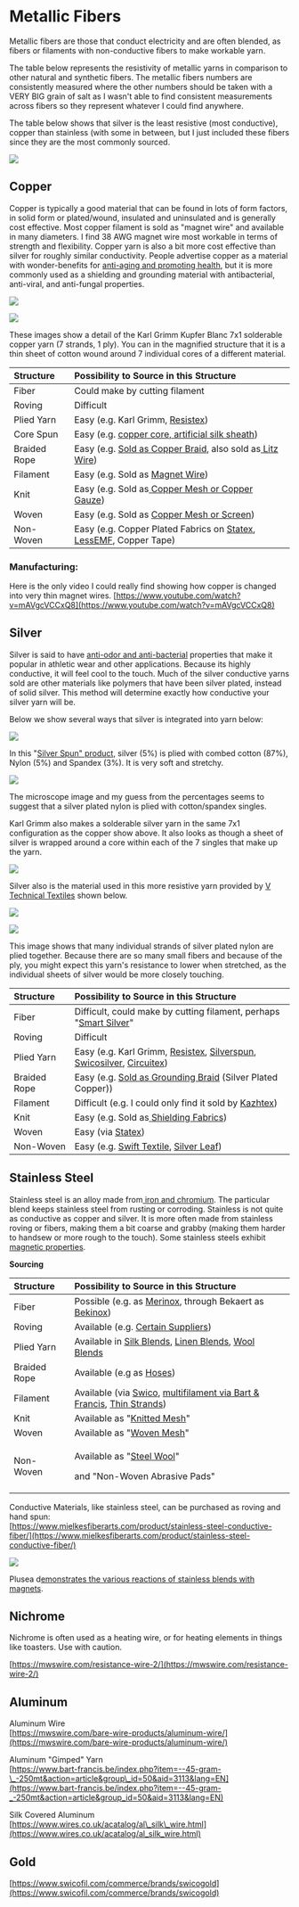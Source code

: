 # Metallic Fibers

Metallic fibers are those that conduct electricity and are often blended, as fibers or filaments with non-conductive fibers to make workable yarn. 

The table below represents the resistivity of metallic yarns in comparison to other natural and synthetic fibers. The metallic fibers numbers are consistently measured where the other numbers should be taken with a VERY BIG grain of salt as I wasn't able to find consistent measurements across fibers so they represent whatever I could find anywhere. 

The table below shows that silver is the least resistive \(most conductive\), copper than stainless \(with some in between, but I just included these fibers since they are the most commonly sourced. 

![](../.gitbook/assets/resistivity-by-fiber-generally-.png)

## **Copper**

Copper is typically a good material that can be found in lots of form factors, in solid form or plated/wound, insulated and uninsulated and is generally cost effective. Most copper filament is sold as "magnet wire" and available in many diameters. I find 38 AWG magnet wire most workable in terms of strength and flexibility. Copper yarn is also a bit more cost effective than silver for roughly similar conductivity. People advertise copper as a material with wonder-benefits for [anti-aging and promoting health](https://resistex.com/en/copper/), but it is more commonly used as a shielding and grounding material with antibacterial, anti-viral, and anti-fungal properties.  

![](../.gitbook/assets/screen-shot-2020-08-18-at-7.23.17-pm.png)

![](../.gitbook/assets/img_9233.jpg)

These images show a detail of the Karl Grimm Kupfer Blanc 7x1 solderable copper yarn \(7 strands, 1 ply\). You can in the magnified structure that it is a thin sheet of cotton wound around 7 individual cores of a different material. 

| Structure | Possibility to Source in this Structure |
| :--- | :--- |
| Fiber | Could make by cutting filament |
| Roving | Difficult |
| Plied Yarn | Easy  \(e.g. Karl Grimm, [Resistex](https://resistex.com/en/copper/)\) |
| Core Spun | Easy \(e.g. [copper core, artificial silk sheath](https://www.wires.co.uk/cgi-bin/sh000001.pl?WD=silk&PN=sc_wires%2ehtml#asc_2d0375dasc_2d500m)\) |
| Braided Rope | Easy \(e.g. [Sold as Copper Braid](https://www.digikey.com/products/en/cables-wires-management/grounding-braid-straps/494?utm_adgroup=Cables&utm_source=google&utm_medium=cpc&utm_campaign=Dynamic%20Search&utm_term=&utm_content=Cables&gclid=EAIaIQobChMIqZfy1PW76wIVTr7ACh2hrg99EAAYBCAAEgL_TfD_BwE), also sold as[ Litz Wire](https://www.elektrisola.com/hf-litz-wire-litz/products.html)\)  |
| Filament | Easy \(e.g. Sold as [Magnet Wire](https://www.elektrisola.com/home.html)\) |
| Knit | Easy \(e.g. Sold as[ Copper Mesh or Copper Gauze](https://www.amazon.com/Haierc-Blocker-Building-Prevent-Bird-Nesting/dp/B073WZF6GB/ref=sr_1_1_sspa?dchild=1&keywords=copper+fabric&qid=1598549308&sr=8-1-spons&psc=1&spLa=ZW5jcnlwdGVkUXVhbGlmaWVyPUEyTFFIRk9WT0JJVTJZJmVuY3J5cHRlZElkPUEwMzQxMDc4MlhRRVZENFU4WVRRQSZlbmNyeXB0ZWRBZElkPUEwNzM3Nzk3SkdBVDg5OFRZU0Y1JndpZGdldE5hbWU9c3BfYXRmJmFjdGlvbj1jbGlja1JlZGlyZWN0JmRvTm90TG9nQ2xpY2s9dHJ1ZQ==)\) |
| Woven | Easy \(e.g. Sold as [Copper Mesh or Screen](https://www.twpinc.com/wire-mesh-material/copper?gclid=EAIaIQobChMIl4vKw_a76wIVT77ACh0zLQHMEAAYASAAEgK8ZvD_BwE)\) |
| Non-Woven | Easy \(e.g. Copper Plated Fabrics on [Statex](https://statex.de/en/statex-shieldex-metallized-textiles-copper-effective-against-the-sars-cov-2-virus/), [LessEMF](https://www.lessemf.com/fabric4.html#1212), Copper Tape\) |

### Manufacturing:

Here is the only video I could really find showing how copper is changed into very thin magnet wires. [https://www.youtube.com/watch?v=mAVgcVCCxQ8](https://www.youtube.com/watch?v=mAVgcVCCxQ8)

## **Silver**

Silver is said to have [anti-odor and anti-bacterial](https://www.thedailybeast.com/the-risk-and-reward-of-silver-infused-fabric) properties that make it popular in athletic wear and other applications. Because its highly conductive, it will feel cool to the touch. Much of the silver conductive yarns sold are other materials like polymers that have been silver plated, instead of solid silver. This method will determine exactly how conductive your silver yarn will be. 

Below we show several ways that silver is integrated into yarn below: 

![](../.gitbook/assets/img_9236.jpg)

In this "[Silver Spun"  product](https://www.jimmybeanswool.com/knitting/yarn/FeelGoodYarn/SilverSpunreg.asp?showLarge=true&specPCVID=89997), silver \(5%\) is plied with combed cotton \(87%\), Nylon \(5%\) and Spandex \(3%\). It is very soft and stretchy. 

![](../.gitbook/assets/screen-shot-2020-08-18-at-7.19.15-pm%20%281%29.png)

The microscope image and my guess from the percentages seems to suggest that a silver plated nylon is plied with cotton/spandex singles. 

Karl Grimm also makes a solderable silver yarn in the same 7x1 configuration as the copper show above. It also looks as though a sheet of silver is wrapped around a core within each of the 7 singles that make up the yarn.

![](../.gitbook/assets/img_9234.jpg)



Silver also is the material used in this more resistive yarn provided by [V Technical Textiles](http://www.shopvtechtextiles.com/23534-dtex-2-ply-High-Conductive-Twisted-Yarn-B_p_139.html) shown below. 

![](../.gitbook/assets/img_9232.jpg)

![](../.gitbook/assets/screen-shot-2020-08-18-at-7.24.08-pm.png)

This image shows that many individual strands of silver plated nylon are plied together. Because there are so many small fibers and because of the ply, you might expect this yarn's resistance to lower when stretched, as the individual sheets of silver would be more closely touching. 

| Structure | Possibility to Source in this Structure |
| :--- | :--- |
| Fiber | Difficult, could make by cutting filament, perhaps "[Smart Silver](http://www.smartsilver.com/products)" |
| Roving | Difficult |
| Plied Yarn | Easy  \(e.g. Karl Grimm, [Resistex](https://resistex.com/en/copper/), [Silverspun](https://www.jimmybeanswool.com/knitting/yarn/FeelGoodYarn/SilverSpunreg.asp), [Swicosilver](https://www.swicofil.com/commerce/brands/swicosilver), [Circuitex](http://noblebiomaterials.com/circuitex/)\) |
| Braided Rope | Easy \(e.g. [Sold as Grounding Braid](https://www.digikey.com/products/en/cables-wires-management/grounding-braid-straps/494?utm_adgroup=Cables&utm_source=google&utm_medium=cpc&utm_campaign=Dynamic%20Search&utm_term=&utm_content=Cables&gclid=EAIaIQobChMIqZfy1PW76wIVTr7ACh2hrg99EAAYBCAAEgL_TfD_BwE) \(Silver Plated Copper\)\)  |
| Filament | Difficult \(e.g. I could only find it sold by [Kazhtex](https://www.silver-fiber.com/silver-fiber/silver-filament/fdy-70d-pure-silver-anti-bacterial-filament.html)\) |
| Knit | Easy \(e.g. Sold as[ ](https://www.amazon.com/Haierc-Blocker-Building-Prevent-Bird-Nesting/dp/B073WZF6GB/ref=sr_1_1_sspa?dchild=1&keywords=copper+fabric&qid=1598549308&sr=8-1-spons&psc=1&spLa=ZW5jcnlwdGVkUXVhbGlmaWVyPUEyTFFIRk9WT0JJVTJZJmVuY3J5cHRlZElkPUEwMzQxMDc4MlhRRVZENFU4WVRRQSZlbmNyeXB0ZWRBZElkPUEwNzM3Nzk3SkdBVDg5OFRZU0Y1JndpZGdldE5hbWU9c3BfYXRmJmFjdGlvbj1jbGlja1JlZGlyZWN0JmRvTm90TG9nQ2xpY2s9dHJ1ZQ==)[Shielding Fabrics](https://www.amazon.com/Radiation-Protection-Material-Conductive-Shielding/dp/B07L5GFHP9)\) |
| Woven | Easy \(via [Statex](https://www.shieldextrading.net/products/fabrics/)\) |
| Non-Woven | Easy \(e.g. [Swift Textile](http://www.swift-textile.com/conductive-nonwoven-fabric-products.html), [Silver Leaf](https://www.amazon.com/Genuine-Silver-Sheets-Booklet-Sheet/dp/B07MTZJVVK/ref=sxin_7_ac_d_rm?ac_md=1-1-c2lsdmVyIGxlYWY%3D-ac_d_rm&cv_ct_cx=silver+foil&dchild=1&keywords=silver+foil&pd_rd_i=B07MTZJVVK&pd_rd_r=38197ea3-e9ea-4d2f-94c6-e54737135455&pd_rd_w=iiQzU&pd_rd_wg=UKy48&pf_rd_p=e3dc9e0c-9eab-4c3e-b43a-ba36f8522e14&pf_rd_r=X0ZANP5738YDF18G9J50&psc=1&qid=1598552726&sr=1-2-12d4272d-8adb-4121-8624-135149aa9081)\) |



## Stainless Steel

Stainless steel is an alloy made from[ iron and chromium](https://en.wikipedia.org/wiki/Stainless_steel). The particular blend keeps stainless steel from rusting or corroding. Stainless is not quite as conductive as copper and silver. It is more often made from stainless roving or fibers, making them a bit coarse and grabby \(making them harder to handsew or more rough to the touch\). Some stainless steels exhibit [magnetic properties](https://www.scientificamerican.com/article/why-dont-magnets-work-on/). 

**Sourcing**

<table>
  <thead>
    <tr>
      <th style="text-align:left">Structure</th>
      <th style="text-align:left">Possibility to Source in this Structure</th>
    </tr>
  </thead>
  <tbody>
    <tr>
      <td style="text-align:left">Fiber</td>
      <td style="text-align:left">Possible (e.g. as <a href="https://www.bart-francis.be/index.php?item=--50-gram-ball&amp;action=article&amp;group_id=128&amp;aid=3598&amp;lang=EN">Merinox</a>,
        through Bekaert as <a href="https://www.bekaert.com/en/products/basic-materials/textile/anti-static-fibers-and-yarns-for-textiles">Bekinox</a>)</td>
    </tr>
    <tr>
      <td style="text-align:left">Roving</td>
      <td style="text-align:left">Available (e.g. <a href="https://www.mielkesfiberarts.com/product/stainless-steel-conductive-fiber/">Certain Suppliers</a>)</td>
    </tr>
    <tr>
      <td style="text-align:left">Plied Yarn</td>
      <td style="text-align:left">Available in <a href="https://www.habutextiles.com/products/a-20">Silk Blends</a>,
        <a
        href="https://www.etsy.com/listing/489587221/linen-stainless-steel-yarn-linen-steel">Linen Blends</a>, <a href="https://www.lionbrand.com/products/lb-collection-wool-stainless-steel-yarn">Wool Blends</a>
      </td>
    </tr>
    <tr>
      <td style="text-align:left">Braided Rope</td>
      <td style="text-align:left">Available (e.g as <a href="https://www.mcmaster.com/braided-stainless-steel-hose/">Hoses</a>)</td>
    </tr>
    <tr>
      <td style="text-align:left">Filament</td>
      <td style="text-align:left">Available (via <a href="https://www.swicofil.com/commerce/products/stainlesssteel/495/filament">Swico</a>,
        <a
        href="https://www.bart-francis.be/index.php?item=--150-meter_cone&amp;action=article&amp;group_id=50&amp;aid=4288&amp;lang=EN">multifilament via Bart &amp; Francis</a>, <a href="https://giovannaimperia.com/metal/wire/extra-fine-stainless-steel.html">Thin Strands</a>)</td>
    </tr>
    <tr>
      <td style="text-align:left">Knit</td>
      <td style="text-align:left">Available as &quot;<a href="https://www.knitted-mesh.com/products/knitted-mesh-fabric.html">Knitted Mesh</a>&quot;</td>
    </tr>
    <tr>
      <td style="text-align:left">Woven</td>
      <td style="text-align:left">Available as &quot;<a href="https://www.darbywiremesh.com/t-304-stainless-steel-mesh/">Woven Mesh</a>&quot;</td>
    </tr>
    <tr>
      <td style="text-align:left">Non-Woven</td>
      <td style="text-align:left">
        <p>Available as &quot;<a href="http://www.scrubble.com/products/steel-wool/">Steel Wool</a>&quot;</p>
        <p>and &quot;Non-Woven Abrasive Pads&quot;</p>
      </td>
    </tr>
  </tbody>
</table>

Conductive Materials, like stainless steel, can be purchased as roving and hand spun:  
[https://www.mielkesfiberarts.com/product/stainless-steel-conductive-fiber/](https://www.mielkesfiberarts.com/product/stainless-steel-conductive-fiber/)



![](../.gitbook/assets/img_9243.jpg)

Plusea d[emonstrates the various reactions of stainless blends with magnets](https://www.youtube.com/watch?time_continue=2&v=In212gmWD-4&feature=emb_title). 

## Nichrome

Nichrome is often used as a heating wire, or for heating elements in things like toasters. Use with caution. 

[https://mwswire.com/resistance-wire-2/](https://mwswire.com/resistance-wire-2/)

## Aluminum

Aluminum Wire  
[https://mwswire.com/bare-wire-products/aluminum-wire/](https://mwswire.com/bare-wire-products/aluminum-wire/)  
  
Aluminum "Gimped" Yarn  
[https://www.bart-francis.be/index.php?item=--45-gram-\_-250mt&action=article&group\_id=50&aid=3113&lang=EN](https://www.bart-francis.be/index.php?item=--45-gram-_-250mt&action=article&group_id=50&aid=3113&lang=EN)

Silk Covered Aluminum  
[https://www.wires.co.uk/acatalog/al\_silk\_wire.html](https://www.wires.co.uk/acatalog/al_silk_wire.html)

## Gold

[https://www.swicofil.com/commerce/brands/swicogold](https://www.swicofil.com/commerce/brands/swicogold)


